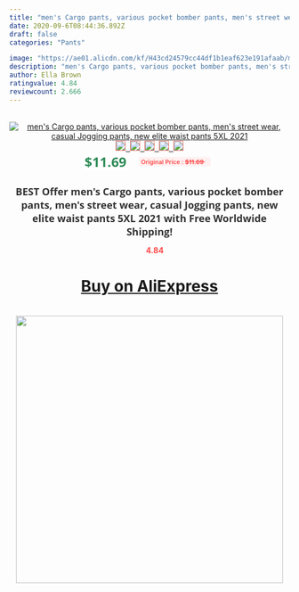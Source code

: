 ```yaml
---
title: "men's Cargo pants, various pocket bomber pants, men's street wear, casual Jogging pants, new elite waist pants 5XL 2021"
date: 2020-09-6T08:44:36.892Z
draft: false
categories: "Pants"

image: "https://ae01.alicdn.com/kf/H43cd24579cc44df1b1eaf623e191afaab/men-s-Cargo-pants-various-pocket-bomber-pants-men-s-street-wear-casual-Jogging-pants-new.jpg"
description: "men's Cargo pants, various pocket bomber pants, men's street wear, casual Jogging pants, new elite waist pants 5XL 2021"
author: Ella Brown
ratingvalue: 4.84
reviewcount: 2.666
---
```

<br>
<div style="text-align: center;">
<a href="https://s.click.aliexpress.com/e/_9H82u9" target="_blank" rel="nofollow noopener noreferrer"><img alt="men's Cargo pants, various pocket bomber pants, men's street wear, casual Jogging pants, new elite waist pants 5XL 2021" class="magnifier-image" src="https://ae01.alicdn.com/kf/H43cd24579cc44df1b1eaf623e191afaab/men-s-Cargo-pants-various-pocket-bomber-pants-men-s-street-wear-casual-Jogging-pants-new.jpg_640x640.jpg">
<br>
<img style="border:1px solid salmon" src="https://ae01.alicdn.com/kf/H43cd24579cc44df1b1eaf623e191afaab/men-s-Cargo-pants-various-pocket-bomber-pants-men-s-street-wear-casual-Jogging-pants-new.jpg_120x120.jpg">&nbsp;&nbsp;<img style="border:1px solid salmon" src="https://ae01.alicdn.com/kf/H9c5181323c114088a2798fab59736ba0D/men-s-Cargo-pants-various-pocket-bomber-pants-men-s-street-wear-casual-Jogging-pants-new.jpg_120x120.jpg">&nbsp;&nbsp;<img style="border:1px solid salmon" src="https://ae01.alicdn.com/kf/Hb67f76cd5ca94942b9020e9d955330e16/men-s-Cargo-pants-various-pocket-bomber-pants-men-s-street-wear-casual-Jogging-pants-new.jpg_120x120.jpg">&nbsp;&nbsp;<img style="border:1px solid salmon" src="https://ae01.alicdn.com/kf/He583ce44b0b54256bf5f41ebc10aada6i/men-s-Cargo-pants-various-pocket-bomber-pants-men-s-street-wear-casual-Jogging-pants-new.jpg_120x120.jpg">&nbsp;&nbsp;<img style="border:1px solid salmon" src="https://ae01.alicdn.com/kf/H758f9066e5bb46978df0fb9c65e0373bY/men-s-Cargo-pants-various-pocket-bomber-pants-men-s-street-wear-casual-Jogging-pants-new.jpg_120x120.jpg"></a></div><br0>
<div style="text-align: center;"><span style="background-color: white; border: 0px; box-sizing: border-box; color: seagreen; display: inline-block; font-family: &quot;open sans&quot; , &quot;arial&quot; , &quot;helvetica&quot; , sans-serif , &quot;heiti&quot;; font-size: 24px; font-stretch: inherit; font-weight: 700; line-height: inherit; margin: 0px 10px 0px 0px; padding: 0px; vertical-align: middle;">$11.69 </span>
<span style="background: rgb(255 , 241 , 241); border-radius: 3px; border: 0px; box-sizing: border-box; color: #ff4747; display: inline-block; font-family: inherit; font-size: 12px; font-stretch: inherit; font-style: inherit; font-variant: inherit; font-weight: 600; line-height: inherit; margin: 0px; padding: 2px 5px; transform: scale(0.9); vertical-align: middle;">Original Price : <b style="text-decoration: line-through;">$11.69 </b> &nbsp;&nbsp;</span></div>
<h1 style="color: #333333; display: inline-block; font-family: &quot;open sans&quot; , &quot;arial&quot; , &quot;helvetica&quot; , sans-serif , &quot;heiti&quot;; font-size: 18px; font-stretch: inherit; font-weight: 700; text-align: center;">BEST Offer men's Cargo pants, various pocket bomber pants, men's street wear, casual Jogging pants, new elite waist pants 5XL 2021 with Free Worldwide Shipping!</h1>
<div style="color: #ff4747; text-align: center;">
<img src="https://4.bp.blogspot.com/-M0ZcTcb-5uY/XleCXlxnR4I/AAAAAAAAAEc/OrjgMkXV1oMQFaCRZj5HQwOCBcu3w1FegCPcBGAYYCw/s1600/star.png" style="height: 15px;">&nbsp;<b>4.84</b></div>
<div class="button_cont" align="center"><a class="buynow_a" href="https://s.click.aliexpress.com/e/_9H82u9" target="_blank" rel="nofollow noopener noreferrer"><H1>Buy on AliExpress</H1></a></div><br>
<div class="separator" style="clear: both; text-align: center;">
<img src="https://lh3.googleusercontent.com/-pTy5HemUv9M/XlePHvY0dAI/AAAAAAAAAE4/0nX5iRUoIWY8eMW9Dpxeirr157OZliDIgCLcBGAsYHQ/s1600/badge.gif" width="480">
</div>
